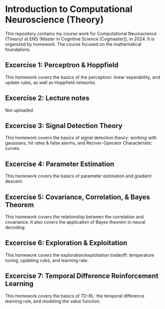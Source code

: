 # Introduction to Computational Neuroscience (Theory)

This repository contains my course work for Computational Neuroscience (Theory) at ENS (Master in Cognitive Science [Cogmaster]), in 2024. It is organized by homework. 
The course focused on the mathematical foundations.

## Excercise 1: Perceptron & Hoppfield
This homework covers the basics of the perceptron: linear seperability, and update rules, as well as Hoppfield networks.  

## Excercise 2: Lecture notes
Not uploaded

## Excercise 3: Signal Detection Theory
This homework covers the basics of signal detection theory: working with gaussians, hit rates & false alarms, and Reciver-Operator Characteristic curves. 

## Excercise 4: Parameter Estimation
This homework covers the basics of parameter estimation and gradient descent. 

## Excercise 5: Covariance, Correlation, & Bayes Theorem
This homework covers the relationship between the correlation and covariance. It also covers the application of Bayes theorem in neural decoding. 

## Excercise 6: Exploration & Exploitation
This homework covers the exploration/exploitation tradeoff: temperature tuning, updating rules, and learning rate.

## Excercise 7: Temporal Difference Reinforcement Learning
This homework covers the basics of TD-RL: the temporal difference learning rule, and modeling the value function.
